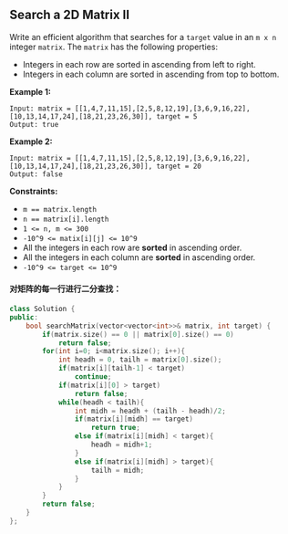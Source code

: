 ## Search a 2D Matrix II

Write an efficient algorithm that searches for a `target` value in an `m x n` integer `matrix`. The `matrix` has the following properties:

- Integers in each row are sorted in ascending from left to right.
- Integers in each column are sorted in ascending from top to bottom.

**Example 1:**

```
Input: matrix = [[1,4,7,11,15],[2,5,8,12,19],[3,6,9,16,22],[10,13,14,17,24],[18,21,23,26,30]], target = 5
Output: true
```

**Example 2:**

```
Input: matrix = [[1,4,7,11,15],[2,5,8,12,19],[3,6,9,16,22],[10,13,14,17,24],[18,21,23,26,30]], target = 20
Output: false
```

**Constraints:**

- `m == matrix.length`
- `n == matrix[i].length`
- `1 <= n, m <= 300`
- `-10^9 <= matix[i][j] <= 10^9`
- All the integers in each row are **sorted** in ascending order.
- All the integers in each column are **sorted** in ascending order.
- `-10^9 <= target <= 10^9`

#### 对矩阵的每一行进行二分查找：

```c++
class Solution {
public:
    bool searchMatrix(vector<vector<int>>& matrix, int target) {
        if(matrix.size() == 0 || matrix[0].size() == 0)
            return false;
        for(int i=0; i<matrix.size(); i++){
            int headh = 0, tailh = matrix[0].size();
            if(matrix[i][tailh-1] < target)
                continue;
            if(matrix[i][0] > target)
                return false;
            while(headh < tailh){
                int midh = headh + (tailh - headh)/2;
                if(matrix[i][midh] == target)
                    return true;
                else if(matrix[i][midh] < target){
                    headh = midh+1;
                }
                else if(matrix[i][midh] > target){
                    tailh = midh;
                }
            }
        } 
        return false;
    }
};
```

